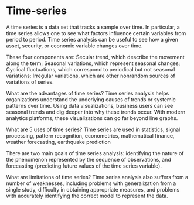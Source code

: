 # Time-series
A time series is a data set that tracks a sample over time. In particular, a time series allows one to see what factors influence certain variables from period to period. Time series analysis can be useful to see how a given asset, security, or economic variable changes over time.

These four components are:
Secular trend, which describe the movement along the term;
Seasonal variations, which represent seasonal changes;
Cyclical fluctuations, which correspond to periodical but not seasonal variations;
Irregular variations, which are other nonrandom sources of variations of series.

What are the advantages of time series?
Time series analysis helps organizations understand the underlying causes of trends or systemic patterns over time. Using data visualizations, business users can see seasonal trends and dig deeper into why these trends occur. With modern analytics platforms, these visualizations can go far beyond line graphs.

What are 5 uses of time series?
Time series are used in statistics, signal processing, pattern recognition, econometrics, mathematical finance, weather forecasting, earthquake prediction

There are two main goals of time series analysis: identifying the nature of the phenomenon represented by the sequence of observations, and forecasting (predicting future values of the time series variable).

What are limitations of time series?
Time series analysis also suffers from a number of weaknesses, including problems with generalization from a single study, difficulty in obtaining appropriate measures, and problems with accurately identifying the correct model to represent the data.
